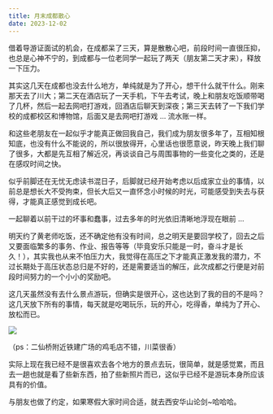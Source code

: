 ```yaml
---
title: 月末成都散心
date: 2023-12-02
---
```


借着导游证面试的机会，在成都呆了三天，算是散散心吧，前段时间一直很压抑，也总是心神不宁的，到成都与一位老同学一起玩了两天（朋友第二天才来），释放一下压力。

<!--more-->

其实这几天在成都也没去什么地方，单纯就是为了开心，想干什么就干什么。刚来那天去了川大；第二天在酒店玩了一天手机，下午去考试，晚上和朋友吃饭顺带喝了几杯，然后一起去网吧打游戏，回酒店后聊天到深夜；第三天去转了一下我们学校的成都校区和博物馆，后面又是去网吧打游戏 ... 流水账一样。

和这些老朋友在一起似乎才能真正做回我自己，我们成为朋友很多年了，互相知根知底，也没有什么不能说的，所以很放得开，心里话也很愿意说，昨天晚上我们聊了很多，大都是先互相了解近况，再谈谈自己与周围事物的一些变化之类的，还是在感叹时间之快。

似乎前脚还在无忧无虑读书混日子，后脚就已经开始考虑以后成家立业的事情，以前总是想长大不受拘束，但长大后又一直怀念小时候的时光，可能感受到失去与获得，才能真正感觉到成长吧。

一起聊着以前干过的坏事和蠢事，过去多年的时光依旧清晰地浮现在眼前 ...

明天约了黄老师吃饭，还不确定他有没有时间，总之明天是要回学校了，回去之后又要面临繁多的事务、作业、报告等等（毕竟安乐只能是一时，奋斗才是长久！），其实我也从来不怕压力大，我觉得在高压之下才能真正激发我的潜力，不过长期处于高压状态总归是不好的，还是需要适当的解压，此次成都之行便是对前段时间努力的一个小小的奖励吧。

这几天虽然没有去什么景点游玩，但确实是很开心，这也达到了我的目的不是吗？这几天放下所有的事情，每天就是吃喝玩乐，玩的开心，吃得香，单纯为了开心、放松而已。

![](https://images.yuanj.top/blog/20231202231273.png)

（ps：二仙桥附近铁建广场的鸡毛店不错，川菜很香）

实际上现在我已经不是很喜欢去各个地方的景点去玩，很简单，就是感觉累，而且去一趟也就是看了些新东西，拍了些新照片而已，这似乎已经不是游玩本身所应该具有的价值。

与朋友也做了约定，如果寒假大家时间合适，就去西安华山论剑~哈哈哈。